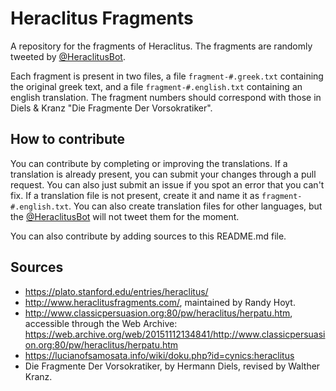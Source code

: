 # Heraclitus Fragments

A repository for the fragments of Heraclitus. The fragments are randomly tweeted by [@HeraclitusBot](https://twitter.com/HeraclitusBot).

Each fragment is present in two files, a file `fragment-#.greek.txt` containing the original greek text, and a
file `fragment-#.english.txt` containing an english translation. The fragment numbers should correspond with those
in Diels & Kranz "Die Fragmente Der Vorsokratiker".

## How to contribute

You can contribute by completing or improving the translations. If a translation is already present, you can submit
your changes through a pull request. You can also just submit an issue if you spot an error that you can't fix. If a
translation file is not present, create it and name it as `fragment-#.english.txt`. You can also create translation
files for other languages, but the [@HeraclitusBot](https://twitter.com/HeraclitusBot) will not tweet them for the
moment.

You can also contribute by adding sources to this README.md file.

## Sources

* https://plato.stanford.edu/entries/heraclitus/
* http://www.heraclitusfragments.com/, maintained by Randy Hoyt.
* http://www.classicpersuasion.org:80/pw/heraclitus/herpatu.htm, accessible through the Web Archive: https://web.archive.org/web/20151112134841/http://www.classicpersuasion.org:80/pw/heraclitus/herpatu.htm
* https://lucianofsamosata.info/wiki/doku.php?id=cynics:heraclitus
* Die Fragmente Der Vorsokratiker, by Hermann Diels, revised by Walther Kranz.
